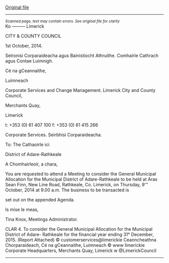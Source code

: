 [Original file](https://www.limerick.ie/sites/default/files/media/documents/2017-07/municipal_district_of_adare_-_rathkeale_-_agenda_to_consider_the_general_municipal_allocation_-_9th_october_2014.pdf)

---
*<small>Scanned page, text may contain errors. See original file for clarity</small>*  
Ko
———
Limerick

CITY & COUNTY
COUNCIL

1st October, 2014.

Selronisi Corparaideacha agus Bainistiocht Athruithe.
Comhairle Cathrach agus Contae Luimnigh.

Cé na gCeannaithe,

Luimneach

Corporate Services and Change Management.
Limerick City and County Council,

Merchants Quay,

Limerick

t: +353 (0) 61 407 100
f: +353 (0) 61 415 266

Corporate Services.
Seirbhisi Corparaideacha.

To: The Cathaoirle ici

District of Adare-Rathkeale

A Chomhairleoir, a chara,

You are requested to attend a Meeting to consider the General Municipal Allocation for the
Municipal District of Adare-Rathkeale to be held at Aras Sean Finn, New Line Road, Rathkeale,
Co. Limerick, on Thursday, 9'" October, 2014 at 9.00 a.m. The business to be transacted is

set out on the appended Agenda.

Is mise le meas,

Tina Knox,
Meetings Administrator.

CLAR
4. To consider the General Municipal Allocation for the Municipal District of Adare-
Rathkeale for the financial year ending 31° December, 2015.
(Report Attached)
© customerservices@limerickie
Ceanncheathna Chorparaideach, Cé na gCeannaithe, Luimneach © www limerickie
Corporate Headquarters, Merchants Quay, Limerick w @LimerickCouncil


---
